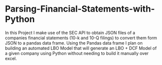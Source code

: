 # Parsing-Financial-Statements-with-Python

In this Project I make use of the SEC API  to obtain JSON files of a companies financial statements (10-k and 10-Q filings) to convert them form JSON to a pandas data frame. 
Using the Pandas data frame I plan on building an automated LBO Model that will generate an LBO + DCF Model of a given company using Python without needing to build it manually over excel. 

